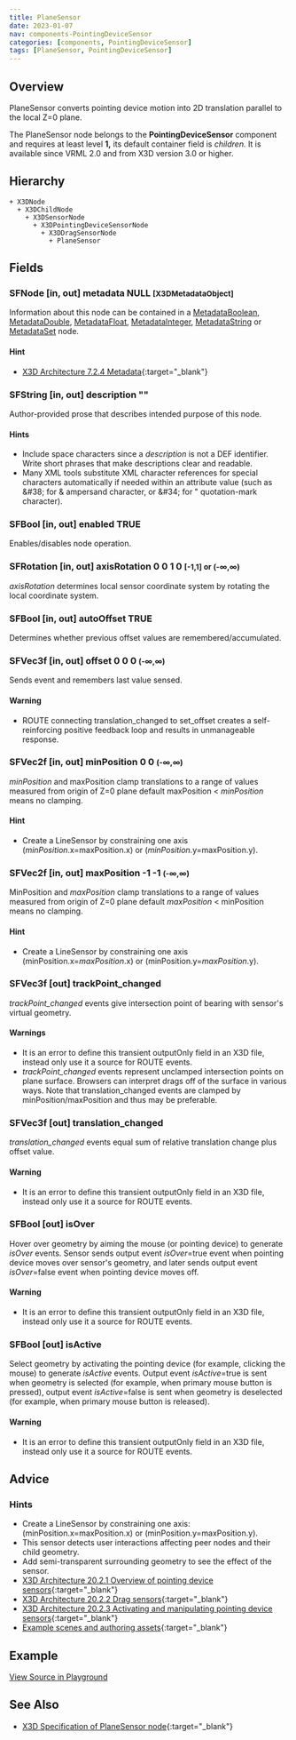 ```yaml
---
title: PlaneSensor
date: 2023-01-07
nav: components-PointingDeviceSensor
categories: [components, PointingDeviceSensor]
tags: [PlaneSensor, PointingDeviceSensor]
---
```

<style>
.post h3 {
  word-spacing: 0.2em;
}
</style>

## Overview

PlaneSensor converts pointing device motion into 2D translation parallel to the local Z=0 plane.

The PlaneSensor node belongs to the **PointingDeviceSensor** component and requires at least level **1,** its default container field is *children.* It is available since VRML 2.0 and from X3D version 3.0 or higher.

## Hierarchy

```
+ X3DNode
  + X3DChildNode
    + X3DSensorNode
      + X3DPointingDeviceSensorNode
        + X3DDragSensorNode
          + PlaneSensor
```

## Fields

### SFNode [in, out] **metadata** NULL <small>[X3DMetadataObject]</small>

Information about this node can be contained in a [MetadataBoolean](/x_ite/components/core/metadataboolean/), [MetadataDouble](/x_ite/components/core/metadatadouble/), [MetadataFloat](/x_ite/components/core/metadatafloat/), [MetadataInteger](/x_ite/components/core/metadatainteger/), [MetadataString](/x_ite/components/core/metadatastring/) or [MetadataSet](/x_ite/components/core/metadataset/) node.

#### Hint

- [X3D Architecture 7.2.4 Metadata](https://www.web3d.org/specifications/X3Dv4Draft/ISO-IEC19775-1v4-IS.proof//Part01/components/core.html#Metadata){:target="_blank"}

### SFString [in, out] **description** ""

Author-provided prose that describes intended purpose of this node.

#### Hints

- Include space characters since a *description* is not a DEF identifier. Write short phrases that make descriptions clear and readable.
- Many XML tools substitute XML character references for special characters automatically if needed within an attribute value (such as &amp;#38; for &amp; ampersand character, or &amp;#34; for " quotation-mark character).

### SFBool [in, out] **enabled** TRUE

Enables/disables node operation.

### SFRotation [in, out] **axisRotation** 0 0 1 0 <small>[-1,1] or (-∞,∞)</small>

*axisRotation* determines local sensor coordinate system by rotating the local coordinate system.

### SFBool [in, out] **autoOffset** TRUE

Determines whether previous offset values are remembered/accumulated.

### SFVec3f [in, out] **offset** 0 0 0 <small>(-∞,∞)</small>

Sends event and remembers last value sensed.

#### Warning

- ROUTE connecting translation_changed to set_offset creates a self-reinforcing positive feedback loop and results in unmanageable response.

### SFVec2f [in, out] **minPosition** 0 0 <small>(-∞,∞)</small>

*minPosition* and maxPosition clamp translations to a range of values measured from origin of Z=0 plane default maxPosition \< *minPosition* means no clamping.

#### Hint

- Create a LineSensor by constraining one axis (*minPosition*.x=maxPosition.x) or (*minPosition*.y=maxPosition.y).

### SFVec2f [in, out] **maxPosition** -1 -1 <small>(-∞,∞)</small>

MinPosition and *maxPosition* clamp translations to a range of values measured from origin of Z=0 plane default *maxPosition* \< minPosition means no clamping.

#### Hint

- Create a LineSensor by constraining one axis (minPosition.x=*maxPosition*.x) or (minPosition.y=*maxPosition*.y).

### SFVec3f [out] **trackPoint_changed**

*trackPoint_changed* events give intersection point of bearing with sensor's virtual geometry.

#### Warnings

- It is an error to define this transient outputOnly field in an X3D file, instead only use it a source for ROUTE events.
- *trackPoint_changed* events represent unclamped intersection points on plane surface. Browsers can interpret drags off of the surface in various ways. Note that translation_changed events are clamped by minPosition/maxPosition and thus may be preferable.

### SFVec3f [out] **translation_changed**

*translation_changed* events equal sum of relative translation change plus offset value.

#### Warning

- It is an error to define this transient outputOnly field in an X3D file, instead only use it a source for ROUTE events.

### SFBool [out] **isOver**

Hover over geometry by aiming the mouse (or pointing device) to generate *isOver* events. Sensor sends output event *isOver*=true event when pointing device moves over sensor's geometry, and later sends output event *isOver*=false event when pointing device moves off.

#### Warning

- It is an error to define this transient outputOnly field in an X3D file, instead only use it a source for ROUTE events.

### SFBool [out] **isActive**

Select geometry by activating the pointing device (for example, clicking the mouse) to generate *isActive* events. Output event *isActive*=true is sent when geometry is selected (for example, when primary mouse button is pressed), output event *isActive*=false is sent when geometry is deselected (for example, when primary mouse button is released).

#### Warning

- It is an error to define this transient outputOnly field in an X3D file, instead only use it a source for ROUTE events.

## Advice

### Hints

- Create a LineSensor by constraining one axis: (minPosition.x=maxPosition.x) or (minPosition.y=maxPosition.y).
- This sensor detects user interactions affecting peer nodes and their child geometry.
- Add semi-transparent surrounding geometry to see the effect of the sensor.
- [X3D Architecture 20.2.1 Overview of pointing device sensors](https://www.web3d.org/specifications/X3Dv4Draft/ISO-IEC19775-1v4-IS.proof//Part01/components/pointingDeviceSensor.html#OverviewOfPointingDeviceSensors){:target="_blank"}
- [X3D Architecture 20.2.2 Drag sensors](https://www.web3d.org/specifications/X3Dv4Draft/ISO-IEC19775-1v4-IS.proof//Part01/components/pointingDeviceSensor.html#DragSensors){:target="_blank"}
- [X3D Architecture 20.2.3 Activating and manipulating pointing device sensors](https://www.web3d.org/specifications/X3Dv4Draft/ISO-IEC19775-1v4-IS.proof//Part01/components/pointingDeviceSensor.html#Activatingandmanipulating){:target="_blank"}
- [Example scenes and authoring assets](https://www.web3d.org/x3d/content/examples/X3dForWebAuthors/Chapter08UserInteractivity){:target="_blank"}

## Example

<x3d-canvas src="https://create3000.github.io/media/examples/PointingDeviceSensor/PlaneSensor/PlaneSensor.x3d" update="auto"></x3d-canvas>

[View Source in Playground](/x_ite/playground/?url=https://create3000.github.io/media/examples/PointingDeviceSensor/PlaneSensor/PlaneSensor.x3d)

## See Also

- [X3D Specification of PlaneSensor node](https://www.web3d.org/documents/specifications/19775-1/V4.0/Part01/components/pointingDeviceSensor.html#PlaneSensor){:target="_blank"}
